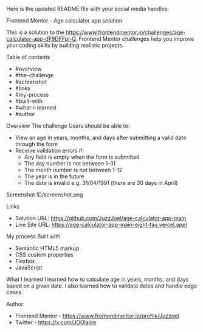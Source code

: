 Here is the updated README file with your social media handles:

Frontend Mentor - Age calculator app solution

This is a solution to the https://www.frontendmentor.io/challenges/age-calculator-app-dF9DFFpj-Q. Frontend Mentor challenges help you improve your coding skills by building realistic projects.

Table of contents
- #overview
- #the-challenge
- #screenshot
- #links
- #my-process
- #built-with
- #what-i-learned
- #author

Overview
The challenge
Users should be able to:

- View an age in years, months, and days after submitting a valid date through the form
- Receive validation errors if:
    - Any field is empty when the form is submitted
    - The day number is not between 1-31
    - The month number is not between 1-12
    - The year is in the future
    - The date is invalid e.g. 31/04/1991 (there are 30 days in April)

Screenshot
![]/screenshot.png

Links
- Solution URL: https://github.com/JuzzJoel/age-calculator-app-main
- Live Site URL: https://age-calculator-app-main-eight-tau.vercel.app/

My process
Built with
- Semantic HTML5 markup
- CSS custom properties
- Flexbox
- JavaScript

What I learned
I learned how to calculate age in years, months, and days based on a given date. I also learned how to validate dates and handle edge cases.



Author
- Frontend Mentor - https://www.frontendmentor.io/profile/Juzzoel
- Twitter - https://x.com/JOOlajire
